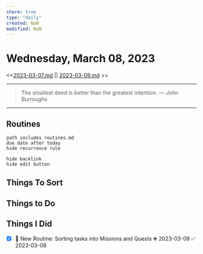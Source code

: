 ```yaml
---
share: true
type: "daily"
created: NaN 
modified: NaN
---
```

# Wednesday, March 08, 2023
<<[2023-03-07.md](./2023-03-07.md) || [2023-03-09.md](./2023-03-09.md) >>

---

> The smallest deed is better than the greatest intention.
> — <cite>John Burroughs</cite>

---
 
## Routines
```tasks
path includes routines.md
due date after today
hide recurrence rule

hide backlink
hide edit button
```

## Things To Sort

## Things to Do


## Things I Did
- [x] 🔼  New Routine: Sorting tasks into Missions and Quests ➕ 2023-03-08 ✅ 2023-03-08
